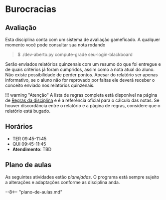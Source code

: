 # Burocracias

## Avaliação

Esta disciplina conta com um sistema de avaliação gameficado. A qualquer momento você pode consultar sua nota rodando 

>$ ./dev-aberto.py compute-grade seu-login-blackboard

Serão enviados relatórios quinzenais com um resumo do que foi entregue e de quais critérios já foram cumpridos, assim como a nota atual do aluno. Não existe possibilidade de perder pontos. Apesar do relatório ser apenas informativo, se o aluno não for reprovado por faltas ele deverá receber o conceito enviado nos relatórios quinzenais. 

!!! warning "Atenção"
    A lista de regras completa está disponível na página de [Regras da disciplina](regras.md) e é a referência oficial para o cálculo das notas. Se houver discordância entre o relatório e a página de regras, considere que o relatório está bugado.

## Horários

* TER 09:45-11:45
* QUI 09:45-11:45
* **Atendimento**: TBD

## Plano de aulas

As seguintes atividades estão *planejadas*. O programa está sempre sujeito a alterações e adaptações conforme as disciplina anda. 

--8<-- "plano-de-aulas.md"